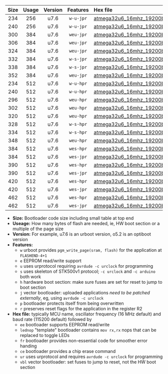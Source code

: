 |Size|Usage|Version|Features|Hex file|
|:-:|:-:|:-:|:-:|:--|
|234|256|u7.6|`w-u-jpr`|[atmega32u6_16mhz_19200bps_ur_vbl.hex](https://raw.githubusercontent.com/stefanrueger/urboot/main/bootloaders/atmega32u6/fcpu_16mhz/19200_bps/atmega32u6_16mhz_19200bps_ur_vbl.hex)|
|240|256|u7.6|`w-u-jpr`|[atmega32u6_16mhz_19200bps_lednop_ur_vbl.hex](https://raw.githubusercontent.com/stefanrueger/urboot/main/bootloaders/atmega32u6/fcpu_16mhz/19200_bps/atmega32u6_16mhz_19200bps_lednop_ur_vbl.hex)|
|300|384|u7.6|`weu-jpr`|[atmega32u6_16mhz_19200bps_ee_ur_vbl.hex](https://raw.githubusercontent.com/stefanrueger/urboot/main/bootloaders/atmega32u6/fcpu_16mhz/19200_bps/atmega32u6_16mhz_19200bps_ee_ur_vbl.hex)|
|306|384|u7.6|`weu-jpr`|[atmega32u6_16mhz_19200bps_ee_lednop_ur_vbl.hex](https://raw.githubusercontent.com/stefanrueger/urboot/main/bootloaders/atmega32u6/fcpu_16mhz/19200_bps/atmega32u6_16mhz_19200bps_ee_lednop_ur_vbl.hex)|
|324|384|u7.6|`weu-jpr`|[atmega32u6_16mhz_19200bps_ee_lednop_fr_ur_vbl.hex](https://raw.githubusercontent.com/stefanrueger/urboot/main/bootloaders/atmega32u6/fcpu_16mhz/19200_bps/atmega32u6_16mhz_19200bps_ee_lednop_fr_ur_vbl.hex)|
|332|384|u7.6|`w-s-jpr`|[atmega32u6_16mhz_19200bps_vbl.hex](https://raw.githubusercontent.com/stefanrueger/urboot/main/bootloaders/atmega32u6/fcpu_16mhz/19200_bps/atmega32u6_16mhz_19200bps_vbl.hex)|
|338|384|u7.6|`w-s-jpr`|[atmega32u6_16mhz_19200bps_lednop_vbl.hex](https://raw.githubusercontent.com/stefanrueger/urboot/main/bootloaders/atmega32u6/fcpu_16mhz/19200_bps/atmega32u6_16mhz_19200bps_lednop_vbl.hex)|
|352|384|u7.6|`weu-jpr`|[atmega32u6_16mhz_19200bps_ee_lednop_fr_ce_ur_vbl.hex](https://raw.githubusercontent.com/stefanrueger/urboot/main/bootloaders/atmega32u6/fcpu_16mhz/19200_bps/atmega32u6_16mhz_19200bps_ee_lednop_fr_ce_ur_vbl.hex)|
|234|512|u7.6|`w-u-hpr`|[atmega32u6_16mhz_19200bps_ur.hex](https://raw.githubusercontent.com/stefanrueger/urboot/main/bootloaders/atmega32u6/fcpu_16mhz/19200_bps/atmega32u6_16mhz_19200bps_ur.hex)|
|240|512|u7.6|`w-u-hpr`|[atmega32u6_16mhz_19200bps_lednop_ur.hex](https://raw.githubusercontent.com/stefanrueger/urboot/main/bootloaders/atmega32u6/fcpu_16mhz/19200_bps/atmega32u6_16mhz_19200bps_lednop_ur.hex)|
|296|512|u7.6|`weu-hpr`|[atmega32u6_16mhz_19200bps_ee_ur.hex](https://raw.githubusercontent.com/stefanrueger/urboot/main/bootloaders/atmega32u6/fcpu_16mhz/19200_bps/atmega32u6_16mhz_19200bps_ee_ur.hex)|
|302|512|u7.6|`weu-hpr`|[atmega32u6_16mhz_19200bps_ee_lednop_ur.hex](https://raw.githubusercontent.com/stefanrueger/urboot/main/bootloaders/atmega32u6/fcpu_16mhz/19200_bps/atmega32u6_16mhz_19200bps_ee_lednop_ur.hex)|
|320|512|u7.6|`weu-hpr`|[atmega32u6_16mhz_19200bps_ee_lednop_fr_ur.hex](https://raw.githubusercontent.com/stefanrueger/urboot/main/bootloaders/atmega32u6/fcpu_16mhz/19200_bps/atmega32u6_16mhz_19200bps_ee_lednop_fr_ur.hex)|
|328|512|u7.6|`w-s-hpr`|[atmega32u6_16mhz_19200bps.hex](https://raw.githubusercontent.com/stefanrueger/urboot/main/bootloaders/atmega32u6/fcpu_16mhz/19200_bps/atmega32u6_16mhz_19200bps.hex)|
|334|512|u7.6|`w-s-hpr`|[atmega32u6_16mhz_19200bps_lednop.hex](https://raw.githubusercontent.com/stefanrueger/urboot/main/bootloaders/atmega32u6/fcpu_16mhz/19200_bps/atmega32u6_16mhz_19200bps_lednop.hex)|
|348|512|u7.6|`weu-hpr`|[atmega32u6_16mhz_19200bps_ee_lednop_fr_ce_ur.hex](https://raw.githubusercontent.com/stefanrueger/urboot/main/bootloaders/atmega32u6/fcpu_16mhz/19200_bps/atmega32u6_16mhz_19200bps_ee_lednop_fr_ce_ur.hex)|
|384|512|u7.6|`wes-hpr`|[atmega32u6_16mhz_19200bps_ee.hex](https://raw.githubusercontent.com/stefanrueger/urboot/main/bootloaders/atmega32u6/fcpu_16mhz/19200_bps/atmega32u6_16mhz_19200bps_ee.hex)|
|384|512|u7.6|`wes-jpr`|[atmega32u6_16mhz_19200bps_ee_vbl.hex](https://raw.githubusercontent.com/stefanrueger/urboot/main/bootloaders/atmega32u6/fcpu_16mhz/19200_bps/atmega32u6_16mhz_19200bps_ee_vbl.hex)|
|390|512|u7.6|`wes-hpr`|[atmega32u6_16mhz_19200bps_ee_lednop.hex](https://raw.githubusercontent.com/stefanrueger/urboot/main/bootloaders/atmega32u6/fcpu_16mhz/19200_bps/atmega32u6_16mhz_19200bps_ee_lednop.hex)|
|390|512|u7.6|`wes-jpr`|[atmega32u6_16mhz_19200bps_ee_lednop_vbl.hex](https://raw.githubusercontent.com/stefanrueger/urboot/main/bootloaders/atmega32u6/fcpu_16mhz/19200_bps/atmega32u6_16mhz_19200bps_ee_lednop_vbl.hex)|
|420|512|u7.6|`wes-hpr`|[atmega32u6_16mhz_19200bps_ee_lednop_fr.hex](https://raw.githubusercontent.com/stefanrueger/urboot/main/bootloaders/atmega32u6/fcpu_16mhz/19200_bps/atmega32u6_16mhz_19200bps_ee_lednop_fr.hex)|
|420|512|u7.6|`wes-jpr`|[atmega32u6_16mhz_19200bps_ee_lednop_fr_vbl.hex](https://raw.githubusercontent.com/stefanrueger/urboot/main/bootloaders/atmega32u6/fcpu_16mhz/19200_bps/atmega32u6_16mhz_19200bps_ee_lednop_fr_vbl.hex)|
|462|512|u7.6|`wes-hpr`|[atmega32u6_16mhz_19200bps_ee_lednop_fr_ce.hex](https://raw.githubusercontent.com/stefanrueger/urboot/main/bootloaders/atmega32u6/fcpu_16mhz/19200_bps/atmega32u6_16mhz_19200bps_ee_lednop_fr_ce.hex)|
|462|512|u7.6|`wes-jpr`|[atmega32u6_16mhz_19200bps_ee_lednop_fr_ce_vbl.hex](https://raw.githubusercontent.com/stefanrueger/urboot/main/bootloaders/atmega32u6/fcpu_16mhz/19200_bps/atmega32u6_16mhz_19200bps_ee_lednop_fr_ce_vbl.hex)|

- **Size:** Bootloader code size including small table at top end
- **Useage:** How many bytes of flash are needed, ie, HW boot section or a multiple of the page size
- **Version:** For example, u7.6 is an urboot version, o5.2 is an optiboot version
- **Features:**
  + `w` urboot provides `pgm_write_page(sram, flash)` for the application at `FLASHEND-4+1`
  + `e` EEPROM read/write support
  + `u` uses urprotocol requiring `avrdude -c urclock` for programming
  + `s` uses skeleton of STK500v1 protocol; `-c urclock` and `-c arduino` both work
  + `h` hardware boot section: make sure fuses are set for reset to jump to boot section
  + `j` vector bootloader: uploaded applications *need to be patched externally*, eg, using `avrdude -c urclock`
  + `p` bootloader protects itself from being overwritten
  + `r` preserves reset flags for the application in the register R2
- **Hex file:** typically MCU name, oscillator frequency (16 MHz default) and baud rate (115200 default) followed by
  + `ee` bootloader supports EEPROM read/write
  + `lednop` "template" bootloader contains `mov rx,rx` nops that can be replaced to toggle LEDs
  + `fr` bootloader provides non-essential code for smoother error handing
  + `ce` bootloader provides a chip erase command
  + `ur` uses urprotocol and requires `avrdude -c urclock` for programming
  + `vbl` vector bootloader: set fuses to jump to reset, not the HW boot section
